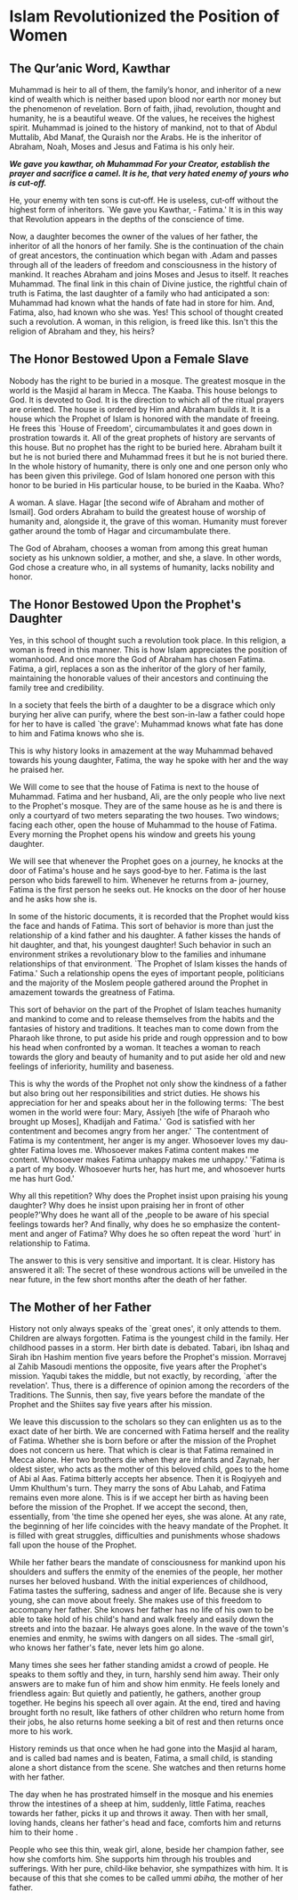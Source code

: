 Islam Revolutionized the Position of Women
==========================================

The Qur’anic Word, Kawthar
--------------------------

Muhammad is heir to all of them, the family’s honor, and in­heritor of a
new kind of wealth which is neither based upon blood nor earth nor money
but the phenomenon of revelation. Born of faith, jihad, revolution,
thought and humanity, he is a beautiful weave. Of the values, he
receives the highest spirit. Muhammad is joined to the history of
mankind, not to that of Abdul Muttalib, Abd Manaf, the Quraish nor the
Arabs. He is the inheritor of Abraham, Noah, Moses and Jesus and Fatima
is his only heir.

***We gave you kawthar, oh Muhammad For your Creator, establish the
prayer and sacrifice a camel. It is he, that very hated enemy of yours
who is cut‑off.***

He, your enemy with ten sons is cut‑off. He is useless, cut‑off without
the highest form of inheritors. \`We gave you Kawthar, ‑ Fatima.' It is
in this way that Revolution appears in the depths of the conscience of
time.

Now, a daughter becomes the owner of the values of her father, the
inheritor of all the honors of her family. She is the continuation of
the chain of great ancestors, the continuation which began with .Adam
and passes through all of the leaders of freedom and consciousness in
the his­tory of mankind. It reaches Abraham and joins Moses and Jesus to
itself. It reaches Muhammad. The final link in this chain of Divine
justice, the rightful chain of truth is Fatima, the last daughter of a
family who had anticipated a son: Muhammad had known what the hands of
fate had in store for him. And, Fatima, also, had known who she was.
Yes! This school of thought created such a revolution. A woman, in this
religion, is freed like this. Isn't this the re­ligion of Abraham and
they, his heirs?

The Honor Bestowed Upon a Female Slave
--------------------------------------

Nobody has the right to be buried in a mosque. The greatest mosque in
the world is the Masjid al haram in Mec­ca. The Kaaba. This house
belongs to God. It is devoted to God. It is the direction to which all
of the ritual prayers are oriented. The house is ordered by Him and
Abraham builds it. It is a house which the Prophet of Islam is honor­ed
with the mandate of freeing. He frees this \`House of Freedom',
circumambulates it and goes down in prostra­tion towards it. All of the
great prophets of history are servants of this house. But no prophet has
the right to be buried here. Abraham built it but he is not buried there
and Muhammad frees it but he is not buried there. In the whole history
of humanity, there is only one and one per­son only who has been given
this privilege. God of Islam honored one person with this honor to be
buried in His particular house, to be buried in the Kaaba. Who?

A woman. A slave. Hagar [the second wife of Abra­ham and mother of
Ismail]. God orders Abraham to build the greatest house of worship of
humanity and, alongside it, the grave of this woman. Humanity must
forever gather around the tomb of Hagar and circumambulate there.

The God of Abraham, chooses a woman from among this great human society
as his unknown soldier, a mother, and she, a slave. In other words, God
chose a creature who, in all systems of humanity, lacks nobility and
honor.

The Honor Bestowed Upon the Prophet's Daughter
----------------------------------------------

Yes, in this school of thought such a revolution took place. In this
religion, a woman is freed in this manner. This is how Islam appreciates
the position of womanhood. And once more the God of Abraham has chosen
Fatima. Fatima, a girl, replaces a son as the inheritor of the glory of
her family, maintaining the honorable values of their ancestors and
continuing the family tree and credibility.

In a society that feels the birth of a daughter to be a disgrace which
only burying her alive can purify, where the best son-in-law a father
could hope for her to have is called \`the grave': Muhammad knows what
fate has done to him and Fatima knows who she is.

This is why history looks in amazement at the way Muhammad behaved
towards his young daughter, Fatima, the way he spoke with her and the
way he praised her.

We Will come to see that the house of Fatima is next to the house of
Muhammad. Fatima and her husband, Ali, are the only people who live next
to the Prophet's mosque. They are of the same house as he is and there
is only a courtyard of two meters separating the two houses. Two
windows; facing each other, open the house of Muhammad to the house of
Fatima. Every morning the Prophet opens his window and greets his young
daughter.

We will see that whenever the Prophet goes on a jour­ney, he knocks at
the door of Fatima's house and he says good‑bye to her. Fatima is the
last person who bids fare­well to him. Whenever he returns from a‑
journey, Fatima is the first person he seeks out. He knocks on the door
of her house and he asks how she is.

In some of the historic documents, it is recorded that the Prophet would
kiss the face and hands of Fatima. This sort of behavior is more than
just the relationship of a kind father and his daughter. A father kisses
the hands of hit daughter, and that, his youngest daughter! Such
behavior in such an environment strikes a revolutionary blow to the
families and inhumane relationships of that environment. \`The Prophet
of Islam kisses the hands of Fatima.' Such a relationship opens the eyes
of important people, politicians and the majority of the Moslem people
gathered around the Prophet in amazement towards the greatness of
Fatima.

This sort of behavior on the part of the Prophet of Islam teaches
humanity and mankind to come and to release themselves from the habits
and the fantasies of history and traditions. It teaches man to come down
from the Pharaoh like throne, to put aside his pride and rough
oppression and to bow his head when confronted by a woman. It teaches a
woman to reach towards the glory and beauty of humanity and to put aside
her old and new feelings of inferiority, humility and baseness.

This is why the words of the Prophet not only show the kindness of a
father but also bring out her responsibi­lities and strict duties. He
shows his appreciation for her and speaks about her in the following
terms: \`The best women in the world were four: Mary, Assiyeh [the wife
of Pharaoh who brought up Moses], Khadijah and Fatima.' \`God is
satisfied with her contentment and becomes angry from her anger.' \`The
contentment of Fatima is my con­tentment, her anger is my anger.
Whosoever loves my dau­ghter Fatima loves me. Whosoever makes Fatima
content makes me content. Whosoever makes Fatima unhappy makes me
unhappy.' 'Fatima is a part of my body. Whoso­ever hurts her, has hurt
me, and whosoever hurts me has hurt God.'

Why all this repetition? Why does the Prophet insist upon praising his
young daughter? Why does he insist upon praising her in front of other
people?'Why does he want all of the ,people to be aware of his special
feelings towards her? And finally, why does he so emphasize the
content­ment and anger of Fatima? Why does he so often repeat the word
\`hurt' in relationship to Fatima.

The answer to this is very sensitive and important. It is clear. History
has answered it all: The secret of these wondrous actions will be
unveiled in the near future, in the few short months after the death of
her father.

The Mother of her Father
------------------------

History not only always speaks of the \`great ones', it only attends to
them. Children are always forgotten. Fatima is the youngest child in the
family. Her childhood passes in a storm. Her birth date is debated.
Tabari, ibn Ishaq and Sirah ibn Hashim mention five years before the
Prophet's mission. Morravej al Zahib Masoudi mentions the opposite, five
years after the Prophet's mission. Yaqubi takes the middle, but not
exactly, by recording, \`after the revelation'. Thus, there is a
difference of opinion among the recorders of the Traditions. The Sunnis,
then say, five years before the mandate of the Prophet and the Shiites
say five years after his mission.

We leave this discussion to the scholars so they can enlighten us as to
the exact date of her birth. We are con­cerned with Fatima herself and
the reality of Fatima. Whether she is born before or after the mission
of the Prophet does not concern us here. That which is clear is that
Fatima remained in Mecca alone. Her two brothers die when they are
infants and Zaynab, her oldest sister, who acts as the mother of this
beloved child, goes to the home of Abi al Aas. Fatima bitterly accepts
her absence. Then it is Roqiyyeh and Umm Khulthum's turn. They marry the
sons of Abu La­hab, and Fatima remains even more alone. This is if we
ac­cept her birth as having been before the mission of the Pro­phet. If
we accept the second, then, essentially, from 'the time she opened her
eyes, she was alone. At any rate, the beginning of her life coincides
with the heavy mandate of the Prophet. It is filled with great
struggles, difficulties and punishments whose shadows fall upon the
house of the Prophet.

While her father bears the mandate of consciousness for mankind upon his
shoulders and suffers the enmity of the enemies of the people, her
mother nurses her beloved husband. With the initial experiences of
childhood, Fatima tastes the suffering, sadness and anger of life.
Because she is very young, she can move about freely. She makes use of
this freedom to accompany her father. She knows her father has no life
of his own to be able to take hold of his child's hand and walk freely
and easily down the streets and into the bazaar. He always goes alone.
In the wave of the town's enemies and enmity, he swims with dangers on
all sides. The ‑small girl, who knows her father's fate, never lets him
go alone.

Many times she sees her father standing amidst a crowd of people. He
speaks to them softly and they, in turn, harshly send him away. Their
only answers are to make fun of him and show him enmity. He feels lonely
and friendless again: But quietly and patiently, he gathers, another
group together. He begins his speech all over again. At the end, tired
and having brought forth no result, like fathers of other children who
return home from their jobs, he also returns home seeking a bit of rest
and then returns once more to his work.

History reminds us that once when he had gone into the Masjid al haram,
and is called bad names and is beaten, Fatima, a small child, is
standing alone a short distance from the scene. She watches and then
returns home with her father.

The day when he has prostrated himself in the mosque and his enemies
throw the intestines of a sheep at him, suddenly, little Fatima, reaches
towards her fa­ther, picks it up and throws it away. Then with her
small, loving hands, cleans her father's head and face, comforts him and
returns him to their home .

People who see this thin, weak girl, alone, beside her champion father,
see how she comforts him. She sup­ports him through his troubles and
sufferings. With her pure, child‑like behavior, she sympathizes with
him. It is because of this that she comes to be called ummi *abi­ha,*
the mother of her father.


